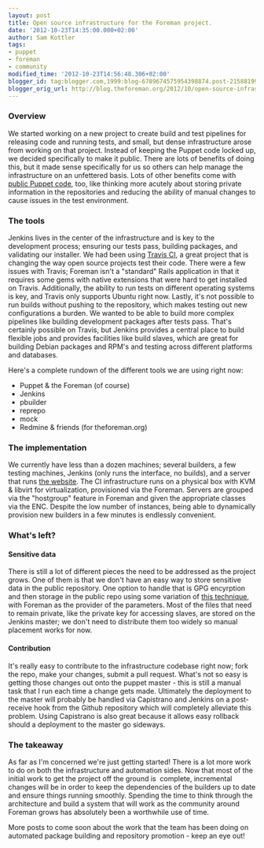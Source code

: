 ```yaml
---
layout: post
title: Open source infrastructure for the Foreman project.
date: '2012-10-23T14:35:00.000+02:00'
author: Sam Kottler
tags:
- puppet
- foreman
- community
modified_time: '2012-10-23T14:56:48.306+02:00'
blogger_id: tag:blogger.com,1999:blog-6789674575954398874.post-2158819999662401007
blogger_orig_url: http://blog.theforeman.org/2012/10/open-source-infrastructure-for-foreman.html
---
```


### Overview

We started working on a new project to create build and test pipelines
for releasing code and running tests, and small, but dense
infrastructure arose from working on that project. Instead of keeping
the Puppet code locked up, we decided specifically to make it public.
There are lots of benefits of doing this, but it made sense specifically
for us so others can help manage the infrastructure on an unfettered
basis. Lots of other benefits come with [public Puppet
code](http://github.com/theforeman/foreman-infra), too, like thinking
more acutely about storing private information in the repositories and
reducing the ability of manual changes to cause issues in the test
environment.  

<!--more-->

### The tools

Jenkins lives in the center of the infrastructure and is key to the
development process; ensuring our tests pass, building packages, and
validating our installer. We had been using [Travis
CI](http://www.travisci.org/), a great project that is changing the way
open source projects test their code. There were a few issues with
Travis; Foreman isn't a "standard" Rails application in that it requires
some gems with native extensions that were hard to get installed on
Travis. Additionally, the ability to run tests on different operating
systems is key, and Travis only supports Ubuntu right now. Lastly, it's
not possible to run builds without pushing to the repository, which
makes testing out new configurations a burden. We wanted to be able to
build more complex pipelines like building development packages after
tests pass. That's certainly possible on Travis, but Jenkins provides a
central place to build flexible jobs and provides facilities like build
slaves, which are great for building Debian packages and RPM's and
testing across different platforms and databases.  
  
Here's a complete rundown of the different tools we are using right
now:  
  
- Puppet & the Foreman (of course)  
- Jenkins  
- pbuilder  
- reprepo  
- mock  
- Redmine & friends (for theforeman.org)  
  

### The implementation

We currently have less than a dozen machines; several builders, a few
testing machines, Jenkins (only runs the interface, no builds), and a
server that runs [the website](http://www.theforeman.org/). The CI
infrastructure runs on a physical box with KVM & libvirt for
virtualization, provisioned via the Foreman. Servers are grouped via the
"hostgroup" feature in Foreman and given the appropriate classes via the
ENC. Despite the low number of instances, being able to dynamically
provision new builders in a few minutes is endlessly convenient.  
  

### What's left?

#### Sensitive data

There is still a lot of different pieces the need to be addressed as the
project grows. One of them is that we don't have an easy way to store
sensitive data in the public repository. One option to handle that is
GPG encyrption and then storage in the public repo using some variation
of [this
technique](http://www.craigdunn.org/2011/10/secret-variables-in-puppet-with-hiera-and-gpg/),
with Foreman as the provider of the parameters. Most of the files that
need to remain private, like the private key for accessing slaves, are
stored on the Jenkins master; we don't need to distribute them too
widely so manual placement works for now.  
  

#### Contribution

It's really easy to contribute to the infrastructure codebase right now;
fork the repo, make your changes, submit a pull request. What's not so
easy is getting those changes out onto the puppet master - this is still
a manual task that I run each time a change gets made. Ultimately the
deployment to the master will probably be handled via Capistrano and
Jenkins on a post-receive hook from the Github repository which will
completely alleviate this problem. Using Capistrano is also great
because it allows easy rollback should a deployment to the master go
sideways.  
  

### The takeaway

As far as I'm concerned we're just getting started! There is a lot more
work to do on both the infrastructure and automation sides. Now that
most of the initial work to get the project off the ground is  complete,
incremental changes will be in order to keep the dependencies of the
builders up to date and ensure things running smoothly. Spending the
time to think through the architecture and build a system that will work
as the community around Foreman grows has absolutely been a worthwhile
use of time.  
  
More posts to come soon about the work that the team has been doing on
automated package building and repository promotion - keep an eye out!
